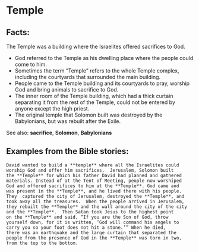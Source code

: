 Temple
======

Facts:
------

The Temple was a building where the Israelites offered sacrifices to God.

-   God referred to the Temple as his dwelling place where the people
    could come to him.
-   Sometimes the term “Temple” refers to the whole Temple complex,
    including the courtyards that surrounded the main building.
-   People came to the Temple building and its courtyards to pray,
    worship God and bring animals to sacrifice to God.
-   The inner room of the Temple building, which had a thick curtain
    separating it from the rest of the Temple, could not be entered by
    anyone except the high priest.
-   The original temple that Solomon built was destroyed by the
    Babylonians, but was rebuilt after the Exile.

See also: **sacrifice**, **Solomon**, **Babylonians**

Examples from the Bible stories:
--------------------------------

    David wanted to build a **temple** where all the Israelites could
    worship God and offer him sacrifices.  Jerusalem, Solomon built
    the **Temple** for which his father David had planned and gathered
    materials. Instead of at the Tent of Meeting, people now worshiped
    God and offered sacrifices to him at the **Temple**. God came and
    was present in the **Temple**, and he lived there with his people.
    They  captured the city of Jerusalem, destroyed the **Temple**, and
    took away all the treasures.  When the people arrived in Jerusalem,
    they rebuilt the **Temple** and the wall around the city of the city
    and the **Temple**.  Then Satan took Jesus to the highest point
    on the **Temple** and said, “If you are the Son of God, throw
    yourself down, for it is written, ‘God will command his angels to
    carry you so your foot does not hit a stone.’” When he died,
    there was an earthquake and the large curtain that separated the
    people from the presence of God in the **Temple** was torn in two,
    from the top to the bottom.
